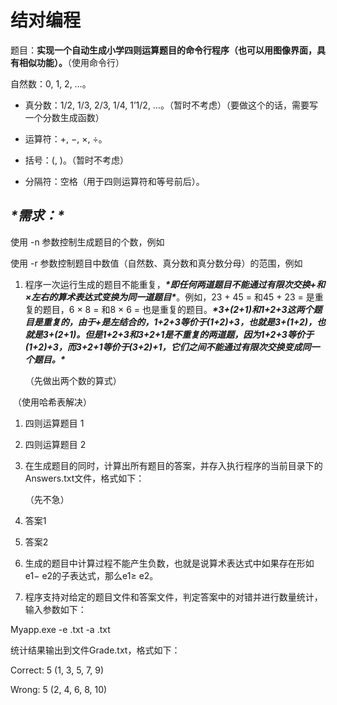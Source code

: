 # 结对编程

题目：**实现一个自动生成小学四则运算题目的命令行程序（也可以用图像界面，具有相似功能）。**（使用命令行）

自然数：0, 1, 2, …。

- 真分数：1/2, 1/3, 2/3, 1/4, 1’1/2, …。（暂时不考虑）（要做这个的话，需要写一个分数生成函数）
- 运算符：+, −, ×, ÷。

- 括号：(, )。（暂时不考虑）

- 分隔符：空格（用于四则运算符和等号前后）。

## ***\*需求：\****

使用 -n 参数控制生成题目的个数，例如

使用 -r 参数控制题目中数值（自然数、真分数和真分数分母）的范围，例如

1. 程序一次运行生成的题目不能重复，***\*即任何两道题目不能通过有限次交换+和×左右的算术表达式变换为同一道题目\****。例如，23 + 45 = 和45 + 23 = 是重复的题目，6 × 8 = 和8 × 6 = 也是重复的题目。***\*3+(2+1)和1+2+3这两个题目是重复的，由于+是左结合的，1+2+3等价于(1+2)+3，也就是3+(1+2)，也就是3+(2+1)。但是1+2+3和3+2+1是不重复的两道题，因为1+2+3等价于(1+2)+3，而3+2+1等价于(3+2)+1，它们之间不能通过有限次交换变成同一个题目。\****

   （先做出两个数的算式）

​      （使用哈希表解决）

1. 四则运算题目  1
2. 四则运算题目  2

1. 在生成题目的同时，计算出所有题目的答案，并存入执行程序的当前目录下的Answers.txt文件，格式如下：

   （先不急）

1. 答案1
2. 答案2









1. 生成的题目中计算过程不能产生负数，也就是说算术表达式中如果存在形如e1− e2的子表达式，那么e1≥ e2。

1. 程序支持对给定的题目文件和答案文件，判定答案中的对错并进行数量统计，输入参数如下：

 

Myapp.exe -e <exercisefile>.txt -a <answerfile>.txt

 

统计结果输出到文件Grade.txt，格式如下：

 

Correct: 5 (1, 3, 5, 7, 9)

Wrong: 5 (2, 4, 6, 8, 10)